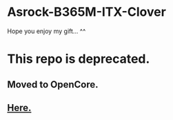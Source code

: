# Asrock-B365M-ITX-Clover
Hope you enjoy my gift... ^^

# This repo is deprecated.
## Moved to OpenCore.
## [Here.](https://github.com/Cyl3el2Cleal2/Asrock-B365M-ITX-Opencore)
